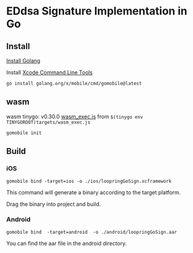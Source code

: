# EDdsa Signature Implementation in Go

## Install

[Install Golang](https://go.dev/doc/install)

Install [Xcode Command Line Tools](https://developer.apple.com/downloads/)

```
go install golang.org/x/mobile/cmd/gomobile@latest
```

## wasm
wasm tinygo: v0.30.0
[wasm_exec.js](src%2Fapi%2Fsign%2Fwasm_exec.js) from `$(tinygo env TINYGOROOT)targets/wasm_exec.js`

```
gomobile init
```

## Build

### iOS 

```
gomobile bind -target=ios -o ./ios/loopringGoSign.xcframework
```

This command will generate a binary according to the target platform.

Drag the binary into project and build.

### Android 

```
gomobile bind  -target=android  -o ./android/loopringGoSign.aar
```

You can find the aar file in the android directory.